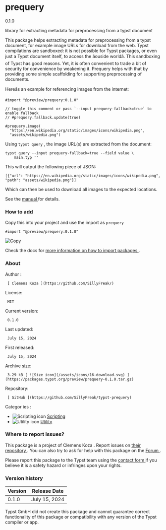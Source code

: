 #  prequery

0.1.0

library for extracting metadata for preprocessing from a typst document

This package helps extracting metadata for preprocessing from a typst
document, for example image URLs for download from the web. Typst compilations
are sandboxed: it is not possible for Typst packages, or even just a Typst
document itself, to access the âouside worldâ. This sandboxing of Typst
has good reasons. Yet, it is often convenient to trade a bit of security for
convenience by weakening it. Prequery helps with that by providing some simple
scaffolding for supporting preprocessing of documents.

Hereâs an example for referencing images from the internet:

    
    
    #import "@preview/prequery:0.1.0"
    
    // toggle this comment or pass `--input prequery-fallback=true` to enable fallback
    // #prequery.fallback.update(true)
    
    #prequery.image(
      "https://en.wikipedia.org/static/images/icons/wikipedia.png",
      "assets/wikipedia.png")
    

Using ` typst query ` , the image URL(s) are extracted from the document:

    
    
    typst query --input prequery-fallback=true --field value \
        main.typ ''
    

This will output the following piece of JSON:

    
    
    [{"url": "https://en.wikipedia.org/static/images/icons/wikipedia.png", "path": "assets/wikipedia.png"}]
    

Which can then be used to download all images to the expected locations.

See the [ manual
](https://github.com/typst/packages/raw/main/packages/preview/prequery/0.1.0/docs/manual.pdf)
for details.

###  How to add

Copy this into your project and use the import as  ` prequery `

    
    
    #import "@preview/prequery:0.1.0"

![Copy](/assets/icons/16-copy.svg)

Check the docs for  [ more information on how to import packages
](https://typst.app/docs/reference/scripting/#packages) .

###  About

Author  :

     [ Clemens Koza ](https://github.com/SillyFreak/)
License:

     MIT 
Current version:

     0.1.0 
Last updated:

     July 15, 2024 
First released:

     July 15, 2024 
Archive size:

     3.29 kB [ ![Size icon](/assets/icons/16-download.svg) ](https://packages.typst.org/preview/prequery-0.1.0.tar.gz)
Repository:

     [ GitHub ](https://github.com/SillyFreak/typst-prequery)
Categor  ies  :

    

  * ![Scripting icon](/assets/icons/16-code.svg) [ Scripting ](https://typst.app/universe/search/?category=scripting)
  * ![Utility icon](/assets/icons/16-hammer.svg) [ Utility ](https://typst.app/universe/search/?category=utility)

###  Where to report issues?

This  package  is a project of  Clemens Koza  .  Report issues on  [ their
repository ](https://github.com/SillyFreak/typst-prequery) .  You can also try
to ask for help with this  package  on the  [ Forum ](https://forum.typst.app)
.

Please report this  package  to the Typst team using the  [ contact form
](https://typst.app/contact) if you believe it is a safety hazard or infringes
upon your rights.

###  Version history

Version  |  Release Date   
---|---  
0.1.0  |  July 15, 2024   
  
Typst GmbH did not create this  package  and cannot guarantee correct
functionality of this  package  or compatibility with any version of the Typst
compiler or app.

